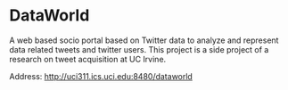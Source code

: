 DataWorld
=========

A web based socio portal based on Twitter data to analyze and represent data related tweets and twitter users. This project is a side project of a research on tweet acquisition at UC Irvine. 

Address: http://uci311.ics.uci.edu:8480/dataworld

